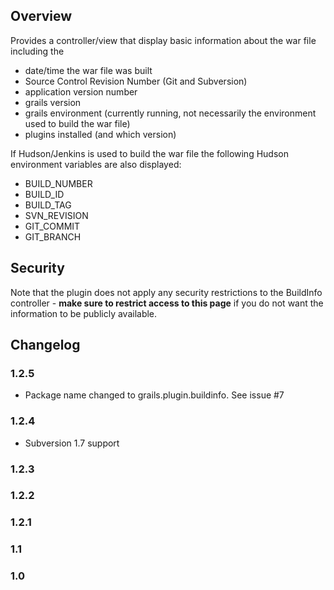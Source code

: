 ## Overview

Provides a controller/view that display basic information about the war file including the

- date/time the war file was built
- Source Control Revision Number (Git and Subversion)
- application version number
- grails version
- grails environment (currently running, not necessarily the environment used to build the war file)
- plugins installed (and which version)

If Hudson/Jenkins is used to build the war file the following Hudson environment variables are also displayed:

- BUILD_NUMBER
- BUILD_ID
- BUILD_TAG
- SVN_REVISION
- GIT_COMMIT
- GIT_BRANCH

## Security

Note that the plugin does not apply any security restrictions to the BuildInfo controller - __make sure to restrict access to this page__ if you do not want the information to be publicly available.

## Changelog

### 1.2.5

* Package name changed to grails.plugin.buildinfo. See issue #7

### 1.2.4

* Subversion 1.7 support

### 1.2.3

### 1.2.2

### 1.2.1

### 1.1

### 1.0
